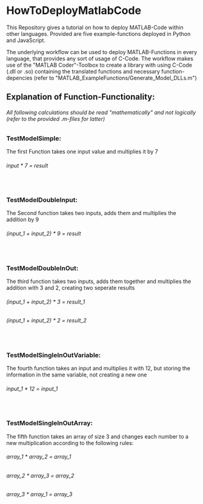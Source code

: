 # HowToDeployMatlabCode
This Repository gives a tutorial on how to deploy MATLAB-Code within other languages.
Provided are five example-functions deployed in Python and JavaScript.

The underlying workflow can be used to deploy MATLAB-Functions in every language, that provides any sort of usage of C-Code.
The workflow makes use of the "MATLAB Coder"-Toolbox to create a library with using C-Code (.dll or .so) containing the translated functions and necessary function-depencies (refer to "MATLAB_ExampleFunctions/Generate_Model_DLLs.m")
<br>

## Explanation of Function-Functionality:
###### All following calculations should be read "mathematically" and not logically (refer to the provided .m-files for latter)

### TestModelSimple:
The first Function takes one input value and multiplies it by 7
###### input * 7 = result  
<br>

### TestModelDoubleInput:
The Second function takes two inputs, adds them and multiplies the addition by 9
###### (input_1 + input_2) * 9 = result
<br>

### TestModelDoubleInOut:
The third function takes two inputs, adds them together and multiplies the addition with 3 and 2, creating two seperate results
###### (input_1 + input_2) * 3 = result_1
###### (input_1 + input_2) * 2 = result_2
<br>

### TestModelSingleInOutVariable:
The fourth function takes an input and multiplies it with 12, but storing the information in the same variable, not creating a new one
###### input_1 * 12 = input_1
<br>

### TestModelSingleInOutArray:
The fifth function takes an array of size 3 and changes each number to a new multiplication according to the following rules:
###### array_1 * array_2 = array_1
###### array_2 * array_3 = array_2
###### array_3 * array_1 = array_3
<br>
